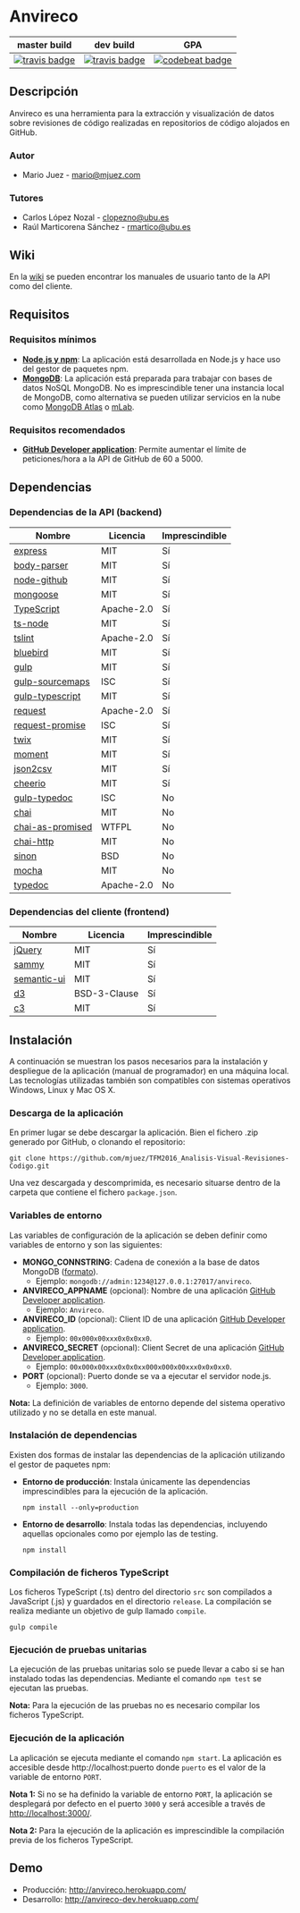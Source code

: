 # Anvireco

| master build | dev build | GPA |
|--------|--------|--------|
|  [![travis badge](https://travis-ci.org/mjuez/TFM2016_Analisis-Visual-Revisiones-Codigo.svg?branch=master)](https://travis-ci.org/mjuez/TFM2016_Analisis-Visual-Revisiones-Codigo)      |    [![travis badge](https://travis-ci.org/mjuez/TFM2016_Analisis-Visual-Revisiones-Codigo.svg?branch=dev)](https://travis-ci.org/mjuez/TFM2016_Analisis-Visual-Revisiones-Codigo)    |	[![codebeat badge](https://codebeat.co/badges/07bbfa7d-f5dd-4c96-a20e-a48517dfa89e)](https://codebeat.co/projects/github-com-mjuez-tfm2016_analisis-visual-revisiones-codigo-master)	|

## Descripción

Anvireco es una herramienta para la extracción y visualización de datos sobre revisiones de código realizadas en repositorios de código alojados en GitHub.

### Autor

- Mario Juez - [mario@mjuez.com](mailto:mario@mjuez.com)

### Tutores

- Carlos López Nozal - [clopezno@ubu.es](mailto:clopezno@ubu.es)
- Raúl Marticorena Sánchez - [rmartico@ubu.es](mailto:rmartico@ubu.es)

## Wiki

En la [wiki](../../wiki) se pueden encontrar los manuales de usuario tanto de la API como del cliente.

## Requisitos

### Requisitos mínimos

- [**Node.js y npm**](https://nodejs.org/en/): La aplicación está desarrollada en Node.js y hace uso del gestor de paquetes npm.
- [**MongoDB**](https://www.mongodb.com/): La aplicación está preparada para trabajar con bases de datos NoSQL MongoDB. No es imprescindible tener una instancia local de MongoDB, como alternativa se pueden utilizar servicios en la nube como [MongoDB Atlas](https://www.mongodb.com/cloud/atlas) o [mLab](https://mlab.com/).

### Requisitos recomendados

- [**GitHub Developer application**](https://github.com/settings/developers): Permite aumentar el límite de peticiones/hora a la API de GitHub de 60 a 5000.

## Dependencias

### Dependencias de la API (backend)

| Nombre | Licencia | Imprescindible |
|--------|----------| -------------- |
| [express](https://github.com/expressjs/express) | MIT | Sí |
| [body-parser](https://github.com/expressjs/body-parser) | MIT | Sí |
| [node-github](https://github.com/mikedeboer/node-github) | MIT | Sí |
| [mongoose](https://github.com/Automattic/mongoose) | MIT | Sí |
| [TypeScript](https://github.com/Microsoft/TypeScript) | Apache-2.0 | Sí |
| [ts-node](https://github.com/TypeStrong/ts-node) | MIT | Sí |
| [tslint](https://github.com/palantir/tslint) | Apache-2.0 | Sí |
| [bluebird](https://github.com/petkaantonov/bluebird) | MIT | Sí |
| [gulp](https://github.com/gulpjs/gulp) | MIT | Sí |
| [gulp-sourcemaps](https://github.com/gulp-sourcemaps/gulp-sourcemaps) | ISC | Sí |
| [gulp-typescript](https://github.com/ivogabe/gulp-typescript) | MIT | Sí |
| [request](https://github.com/request/request) | Apache-2.0 | Sí |
| [request-promise](https://github.com/request/request-promise) | ISC | Sí |
| [twix](https://github.com/icambron/twix.js) | MIT | Sí |
| [moment](https://github.com/moment/moment) | MIT | Sí |
| [json2csv](https://github.com/zemirco/json2csv) | MIT | Sí |
| [cheerio](https://github.com/cheeriojs/cheerio) | MIT | Sí |
| [gulp-typedoc](https://github.com/rogierschouten/gulp-typedoc) | ISC | No |
| [chai](https://github.com/chaijs/chai) | MIT | No |
| [chai-as-promised](https://github.com/domenic/chai-as-promised) | WTFPL | No |
| [chai-http](https://github.com/chaijs/chai-http) | MIT | No |
| [sinon](https://github.com/sinonjs/sinon) | BSD | No |
| [mocha](https://github.com/mochajs/mocha) | MIT | No |
| [typedoc](https://github.com/TypeStrong/typedoc) | Apache-2.0 | No |

### Dependencias del cliente (frontend)

| Nombre | Licencia | Imprescindible |
|--------|----------| -------------- |
| [jQuery](https://github.com/jquery/jquery) | MIT | Sí |
| [sammy](https://github.com/quirkey/sammy) | MIT | Sí |
| [semantic-ui](https://github.com/Semantic-Org/Semantic-UI) | MIT | Sí |
| [d3](https://github.com/d3/d3) | BSD-3-Clause | Sí |
| [c3](https://github.com/c3js/c3) | MIT | Sí |

## Instalación

A continuación se muestran los pasos necesarios para la instalación y despliegue de la aplicación (manual de programador) en una máquina local. Las tecnologías utilizadas también son compatibles con sistemas operativos Windows, Linux y Mac OS X.

### Descarga de la aplicación

En primer lugar se debe descargar la aplicación. Bien el fichero .zip generado por GitHub, o clonando el repositorio:
```
git clone https://github.com/mjuez/TFM2016_Analisis-Visual-Revisiones-Codigo.git
```

Una vez descargada y descomprimida, es necesario situarse dentro de la carpeta que contiene el fichero `package.json`.

### Variables de entorno

Las variables de configuración de la aplicación se deben definir como variables de entorno y son las siguientes:

- **MONGO_CONNSTRING**: Cadena de conexión a la base de datos MongoDB ([formato](https://docs.mongodb.com/manual/reference/connection-string/)).
  - Ejemplo: `mongodb://admin:1234@127.0.0.1:27017/anvireco`.
- **ANVIRECO_APPNAME** (opcional): Nombre de una aplicación [GitHub Developer application](https://github.com/settings/developers).
  - Ejemplo: `Anvireco`.
- **ANVIRECO_ID** (opcional): Client ID de una aplicación [GitHub Developer application](https://github.com/settings/developers).
  - Ejemplo: `00x000x00xxx0x0x0xx0`.
- **ANVIRECO_SECRET** (opcional): Client Secret de una aplicación [GitHub Developer application](https://github.com/settings/developers).
  - Ejemplo: `00x000x00xxx0x0x0xx000x000x00xxx0x0x0xx0`.
- **PORT** (opcional): Puerto donde se va a ejecutar el servidor node.js.
  - Ejemplo: `3000`.

**Nota:** La definición de variables de entorno depende del sistema operativo utilizado y no se detalla en este manual.

### Instalación de dependencias

Existen dos formas de instalar las dependencias de la aplicación utilizando el gestor de paquetes npm:

- **Entorno de producción**: Instala únicamente las dependencias imprescindibles para la ejecución de la aplicación.
  ```
  npm install --only=production
  ```
- **Entorno de desarrollo**: Instala todas las dependencias, incluyendo aquellas opcionales como por ejemplo las de testing.
  ```
  npm install
  ```

### Compilación de ficheros TypeScript

Los ficheros TypeScript (.ts) dentro del directorio `src` son compilados a JavaScript (.js) y guardados en el directorio `release`.
La compilación se realiza mediante un objetivo de gulp llamado `compile`.

```
gulp compile
```

### Ejecución de pruebas unitarias

La ejecución de las pruebas unitarias solo se puede llevar a cabo si se han instalado todas las dependencias.
Mediante el comando `npm test` se ejecutan las pruebas.

**Nota:** Para la ejecución de las pruebas no es necesario compilar los ficheros TypeScript.

### Ejecución de la aplicación

La aplicación se ejecuta mediante el comando `npm start`. La aplicación es accesible desde http://localhost:puerto donde `puerto` es el valor de la variable de entorno `PORT`.

**Nota 1:** Si no se ha definido la variable de entorno `PORT`, la aplicación se desplegará por defecto en el puerto `3000` y será accesible a través de [http://localhost:3000/](http://localhost:3000/).

**Nota 2:** Para la ejecución de la aplicación es imprescindible la compilación previa de los ficheros TypeScript.

## Demo

- Producción: http://anvireco.herokuapp.com/
- Desarrollo: http://anvireco-dev.herokuapp.com/
